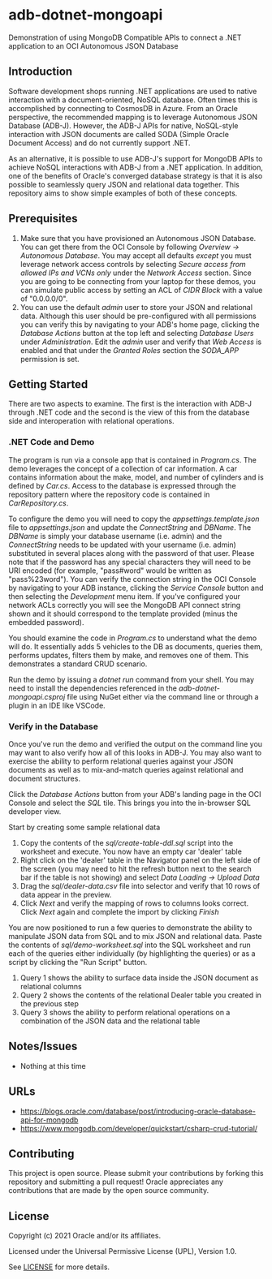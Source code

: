 # adb-dotnet-mongoapi
Demonstration of using MongoDB Compatible APIs to connect a .NET application to an OCI Autonomous JSON Database

## Introduction
Software development shops running .NET applications are used to native interaction with a document-oriented, NoSQL database.  Often times this is accomplished by connecting to CosmosDB in Azure.  From an Oracle perspective, the recommended mapping is to leverage Autonomous JSON Database (ADB-J).  However, the ADB-J APIs for native, NoSQL-style interaction with JSON documents are called SODA (Simple Oracle Document Access) and do not currently support .NET.

As an alternative, it is possible to use ADB-J's support for MongoDB APIs to achieve NoSQL interactions with ADB-J from a .NET application.  In addition, one of the benefits of Oracle's converged database strategy is that it is also possible to seamlessly query JSON and relational data together.  This repository aims to show simple examples of both of these concepts.

## Prerequisites
1. Make sure that you have provisioned an Autonomous JSON Database.  You can get there from the OCI Console by following *Overview ->
Autonomous Database*.  You may accept all defaults *except* you must leverage network access controls by selecting *Secure access from allowed IPs and VCNs only* under the *Network Access* section.  Since you are going to be connecting from your laptop for these demos, you can simulate public access by setting an ACL of *CIDR Block* with a value of "0.0.0.0/0".
1. You can use the default *admin* user to store your JSON and relational data.  Although this user should be pre-configured with all permissions you can verify this by navigating to your ADB's home page, clicking the *Database Actions* button at the top left and selecting *Database Users* under *Administration*.  Edit the *admin* user and verify that *Web Access* is enabled and that under the *Granted Roles* section the *SODA_APP* permission is set.

## Getting Started
There are two aspects to examine.  The first is the interaction with ADB-J through .NET code and the second is the view of this from the database side and interoperation with relational operations.

### .NET Code and Demo
The program is run via a console app that is contained in *Program.cs*.  The demo leverages the concept of a collection of car information.  A car contains information about the make, model, and number of cylinders and is defined by *Car.cs*.  Access to the database is expressed through the repository pattern where the repository code is contained in *CarRepository.cs*.

To configure the demo you will need to copy the *appsettings.template.json* file to *appsettings.json* and update the *ConnectString* and *DBName*.  The *DBName* is simply your database username (i.e. admin) and the *ConnectString* needs to be updated with your username (i.e. admin) substituted in several places along with the password of that user.  Please note that if the password has any special characters they will need to be URI encoded (for example, "pass#word" would be written as "pass%23word").  You can verify the connection string in the OCI Console by navigating to your ADB instance, clicking the *Service Console* button and then selecting the *Development* menu item.  If you've configured your network ACLs correctly you will see the MongoDB API connect string shown and it should correspond to the template provided (minus the embedded password).

You should examine the code in *Program.cs* to understand what the demo will do.  It essentially adds 5 vehicles to the DB as documents, queries them, performs updates, filters them by make, and removes one of them.  This demonstrates a standard CRUD scenario.  

Run the demo by issuing a *dotnet run* command from your shell.  You may need to install the dependencies referenced in the *adb-dotnet-mongoapi.csproj* file using NuGet either via the command line or through a plugin in an IDE like VSCode.

### Verify in the Database
Once you've run the demo and verified the output on the command line you may want to also verify how all of this looks in ADB-J.  You may also want to exercise the ability to perform relational queries against your JSON documents as well as to mix-and-match queries against relational and document structures.

Click the *Database Actions* button from your ADB's landing page in the OCI Console and select the *SQL* tile.  This brings you into the in-browser SQL developer view.

Start by creating some sample relational data
1. Copy the contents of the *sql/create-table-ddl.sql* script into the worksheet and execute.  You now have an empty car 'dealer' table
1. Right click on the 'dealer' table in the Navigator panel on the left side of the screen (you may need to hit the refresh button next to the search bar if the table is not showing) and select *Data Loading -> Upload Data*
1. Drag the *sql/dealer-data.csv* file into selector and verify that 10 rows of data appear in the preview.
1. Click *Next* and verify the mapping of rows to columns looks correct.  Click *Next* again and complete the import by clicking *Finish*

You are now positioned to run a few queries to demonstrate the ability to manipulate JSON data from SQL and to mix JSON and relational data.  Paste the contents of *sql/demo-worksheet.sql* into the SQL worksheet and run each of the queries either individually (by highlighting the queries) or as a script by clicking the "Run Script" button.
1. Query 1 shows the ability to surface data inside the JSON document as relational columns
1. Query 2 shows the contents of the relational Dealer table you created in the previous step
1. Query 3 shows the ability to perform relational operations on a combination of the JSON data and the relational table


## Notes/Issues
* Nothing at this time

## URLs
* https://blogs.oracle.com/database/post/introducing-oracle-database-api-for-mongodb
* https://www.mongodb.com/developer/quickstart/csharp-crud-tutorial/


## Contributing
This project is open source.  Please submit your contributions by forking this repository and submitting a pull request!  Oracle appreciates any contributions that are made by the open source community.

## License
Copyright (c) 2021 Oracle and/or its affiliates.

Licensed under the Universal Permissive License (UPL), Version 1.0.

See [LICENSE](LICENSE) for more details.